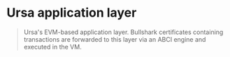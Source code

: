 # Ursa application layer

> Ursa's EVM-based application layer. Bullshark certificates containing transactions are forwarded to this layer via an ABCI engine and executed in the VM. 
